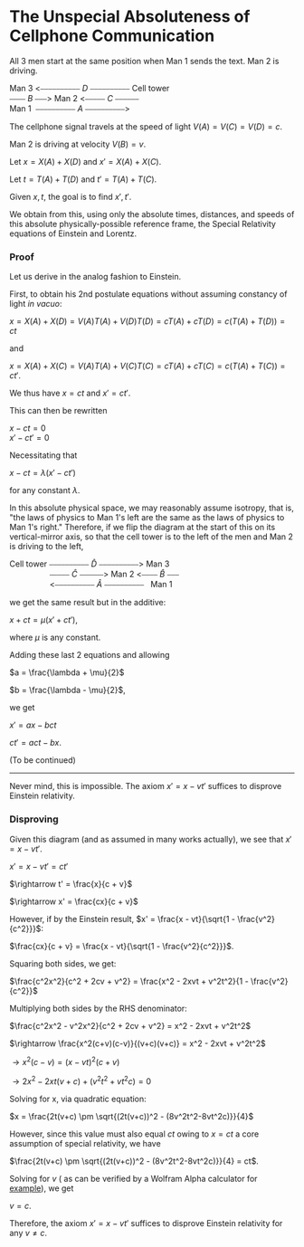 # The Unspecial Absoluteness of Cellphone Communication

All 3 men start at the same position when Man 1 sends the text. Man 2 is driving.

Man 3 <⎯⎯⎯⎯⎯⎯⎯⎯⎯⎯ $D$ ⎯⎯⎯⎯⎯⎯⎯⎯⎯⎯ Cell tower</br>
⎯⎯⎯⎯ $B$ ⎯⎯⎯> Man 2 <⎯⎯⎯⎯⎯ $C$ ⎯⎯⎯⎯⎯⎯ </br>
Man 1 &nbsp;⎯⎯⎯⎯⎯⎯⎯⎯⎯⎯ $A$ ⎯⎯⎯⎯⎯⎯⎯⎯⎯⎯>

The cellphone signal travels at the speed of light $V(A) = V(C) = V(D) = c$.

Man 2 is driving at velocity $V(B) = v$.

Let $x = X(A) + X(D)$ and $x' = X(A) + X(C)$.

Let $t = T(A) + T(D)$ and $t' = T(A) + T(C)$.

Given $x, t$, the goal is to find $x', t'$. 

We obtain from this, using only the absolute times, distances, and speeds of this absolute physically-possible reference frame, the Special Relativity equations of Einstein and Lorentz.

### Proof

Let us derive in the analog fashion to Einstein.

First, to obtain his 2nd postulate equations without assuming constancy of light *in vacuo*:

$x = X(A) + X(D) = V(A)T(A) + V(D)T(D) = cT(A) + cT(D) = c(T(A) + T(D)) = ct$

and

$x = X(A) + X(C) = V(A)T(A) + V(C)T(C) = cT(A) + cT(C) = c(T(A) + T(C)) = ct'$.

We thus have $x = ct$ and $x' = ct'$.

This can then be rewritten

$x - ct = 0$ </br>
$x' - ct' = 0$

Necessitating that

$x - ct = \lambda(x' - ct')$

for any constant $\lambda$.

In this absolute physical space, we may reasonably assume isotropy, that is, "the laws of physics to Man 1's left are the same as the laws of physics to Man 1's right." Therefore, if we flip the diagram at the start of this on its vertical-mirror axis, so that the cell tower is to the left of the men and Man 2 is driving to the left, 

Cell tower ⎯⎯⎯⎯⎯⎯⎯⎯⎯⎯ $\hat{D}$ ⎯⎯⎯⎯⎯⎯⎯⎯⎯⎯> Man 3</br>
&nbsp;&nbsp;&nbsp;&nbsp;&nbsp;&nbsp;&nbsp;&nbsp;&nbsp;&nbsp;&nbsp;&nbsp;&nbsp;&nbsp;&nbsp;&nbsp;&nbsp;&nbsp;⎯⎯⎯⎯⎯ $\hat{C}$ ⎯⎯⎯⎯⎯⎯> Man 2 <⎯⎯⎯⎯ $\hat{B}$ ⎯⎯⎯ </br>
&nbsp;&nbsp;&nbsp;&nbsp;&nbsp;&nbsp;&nbsp;&nbsp;&nbsp;&nbsp;&nbsp;&nbsp;&nbsp;&nbsp;&nbsp;&nbsp;&nbsp;&nbsp;<⎯⎯⎯⎯⎯⎯⎯⎯⎯⎯ $\hat{A}$ ⎯⎯⎯⎯⎯⎯⎯⎯⎯⎯ &nbsp; Man 1

we get the same result but in the additive:

$x + ct = \mu(x' + ct')$,

where $\mu$ is any constant.

Adding these last 2 equations and allowing

$a = \frac{\lambda + \mu}{2}$

$b = \frac{\lambda - \mu}{2}$,

we get

$x' = ax - bct$

$ct' = act - bx$.

(To be continued)

---

Never mind, this is impossible. The axiom $x' = x - vt'$ suffices to disprove Einstein relativity.

### Disproving

Given this diagram (and as assumed in many works actually), we see that $x' = x - vt'$.

$x' = x - vt' = ct'$

$\rightarrow t' = \frac{x}{c + v}$

$\rightarrow x' = \frac{cx}{c + v}$

However, if by the Einstein result, $x' = \frac{x - vt}{\sqrt{1 - \frac{v^2}{c^2}}}$:

$\frac{cx}{c + v} = \frac{x - vt}{\sqrt{1 - \frac{v^2}{c^2}}}$.

Squaring both sides, we get:

$\frac{c^2x^2}{c^2 + 2cv + v^2} = \frac{x^2 - 2xvt + v^2t^2}{1 - \frac{v^2}{c^2}}$

Multiplying both sides by the RHS denominator:

$\frac{c^2x^2 - v^2x^2}{c^2 + 2cv + v^2} = x^2 - 2xvt + v^2t^2$

$\rightarrow \frac{x^2(c+v)(c-v)}{(v+c)(v+c)} = x^2 - 2xvt + v^2t^2$

$\rightarrow x^2(c-v) = (x-vt)^2(c+v)$

$\rightarrow 2x^2 - 2xt(v+c) + (v^2t^2+vt^2c) = 0$

Solving for x, via quadratic equation:

$x = \frac{2t(v+c) \pm \sqrt{(2t(v+c))^2 - (8v^2t^2-8vt^2c)}}{4}$

However, since this value must also equal $ct$ owing to $x = ct$ a core assumption of special relativity, we have

$\frac{2t(v+c) \pm \sqrt{(2t(v+c))^2 - (8v^2t^2-8vt^2c)}}{4} = ct$.

Solving for $v$ ( as can be verified by a Wolfram Alpha calculator for [example](https://www.wolframalpha.com/input?i=%28%28t*%28v+%2B+c%29%2F2%29%2B%28sqrt%28%282*t*c+-+2*t*+v%29%282*t*c+%2B+2*t*+v%29%29%2F4%29%29%2Fc%3Dt)), we get

$v = c$.

Therefore, the axiom $x' = x - vt'$ suffices to disprove Einstein relativity for any $v \neq c$.
